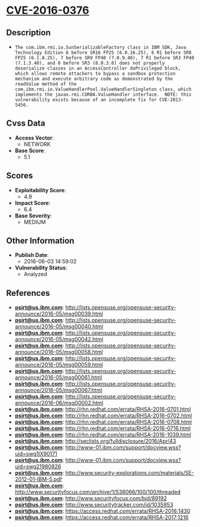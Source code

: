 
# [CVE-2016-0376](https://cve.mitre.org/cgi-bin/cvename.cgi?name=CVE-2016-0376)

## Description

- `The com.ibm.rmi.io.SunSerializableFactory class in IBM SDK, Java Technology Edition 6 before SR16 FP25 (6.0.16.25), 6 R1 before SR8 FP25 (6.1.8.25), 7 before SR9 FP40 (7.0.9.40), 7 R1 before SR3 FP40 (7.1.3.40), and 8 before SR3 (8.0.3.0) does not properly deserialize classes in an AccessController doPrivileged block, which allows remote attackers to bypass a sandbox protection mechanism and execute arbitrary code as demonstrated by the readValue method of the com.ibm.rmi.io.ValueHandlerPool.ValueHandlerSingleton class, which implements the javax.rmi.CORBA.ValueHandler interface.  NOTE: this vulnerability exists because of an incomplete fix for CVE-2013-5456.`

## Cvss Data

- **Access Vector**:
  - NETWORK
- **Base Score**:
  - 5.1

## Scores

- **Exploitability Score**:
  - 4.9
- **Impact Score**:
  - 6.4
- **Base Severity**:
  - MEDIUM

## Other Information

- **Publish Date**:
  - 2016-06-03 14:59:02
- **Vulnerability Status**:
  - Analyzed

## References

- **psirt@us.ibm.com**: http://lists.opensuse.org/opensuse-security-announce/2016-05/msg00039.html
- **psirt@us.ibm.com**: http://lists.opensuse.org/opensuse-security-announce/2016-05/msg00040.html
- **psirt@us.ibm.com**: http://lists.opensuse.org/opensuse-security-announce/2016-05/msg00042.html
- **psirt@us.ibm.com**: http://lists.opensuse.org/opensuse-security-announce/2016-05/msg00058.html
- **psirt@us.ibm.com**: http://lists.opensuse.org/opensuse-security-announce/2016-05/msg00059.html
- **psirt@us.ibm.com**: http://lists.opensuse.org/opensuse-security-announce/2016-05/msg00061.html
- **psirt@us.ibm.com**: http://lists.opensuse.org/opensuse-security-announce/2016-05/msg00067.html
- **psirt@us.ibm.com**: http://lists.opensuse.org/opensuse-security-announce/2016-06/msg00002.html
- **psirt@us.ibm.com**: http://rhn.redhat.com/errata/RHSA-2016-0701.html
- **psirt@us.ibm.com**: http://rhn.redhat.com/errata/RHSA-2016-0702.html
- **psirt@us.ibm.com**: http://rhn.redhat.com/errata/RHSA-2016-0708.html
- **psirt@us.ibm.com**: http://rhn.redhat.com/errata/RHSA-2016-0716.html
- **psirt@us.ibm.com**: http://rhn.redhat.com/errata/RHSA-2016-1039.html
- **psirt@us.ibm.com**: http://seclists.org/fulldisclosure/2016/Apr/43
- **psirt@us.ibm.com**: http://www-01.ibm.com/support/docview.wss?uid=swg1IX90171
- **psirt@us.ibm.com**: http://www-01.ibm.com/support/docview.wss?uid=swg21980826
- **psirt@us.ibm.com**: http://www.security-explorations.com/materials/SE-2012-01-IBM-5.pdf
- **psirt@us.ibm.com**: http://www.securityfocus.com/archive/1/538066/100/100/threaded
- **psirt@us.ibm.com**: http://www.securityfocus.com/bid/89192
- **psirt@us.ibm.com**: http://www.securitytracker.com/id/1035953
- **psirt@us.ibm.com**: https://access.redhat.com/errata/RHSA-2016:1430
- **psirt@us.ibm.com**: https://access.redhat.com/errata/RHSA-2017:1216
